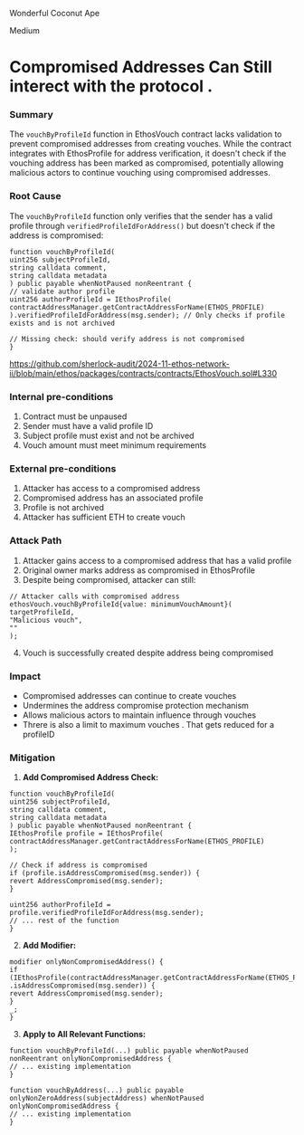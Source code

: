 Wonderful Coconut Ape

Medium

# Compromised Addresses Can Still interect with the protocol .

### Summary

The `vouchByProfileId` function in EthosVouch contract lacks validation to prevent compromised addresses from creating vouches. While the contract integrates with EthosProfile for address verification, it doesn't check if the vouching address has been marked as compromised, potentially allowing malicious actors to continue vouching using compromised addresses.

### Root Cause

The `vouchByProfileId` function only verifies that the sender has a valid profile through `verifiedProfileIdForAddress()` but doesn't check if the address is compromised:

```solidity:contracts/EthosVouch.sol
function vouchByProfileId(
uint256 subjectProfileId,
string calldata comment,
string calldata metadata
) public payable whenNotPaused nonReentrant {
// validate author profile
uint256 authorProfileId = IEthosProfile(
contractAddressManager.getContractAddressForName(ETHOS_PROFILE)
).verifiedProfileIdForAddress(msg.sender); // Only checks if profile exists and is not archived

// Missing check: should verify address is not compromised
}
```
https://github.com/sherlock-audit/2024-11-ethos-network-ii/blob/main/ethos/packages/contracts/contracts/EthosVouch.sol#L330
### Internal pre-conditions

1. Contract must be unpaused
2. Sender must have a valid profile ID
3. Subject profile must exist and not be archived
4. Vouch amount must meet minimum requirements


### External pre-conditions

1. Attacker has access to a compromised address
2. Compromised address has an associated profile
3. Profile is not archived
4. Attacker has sufficient ETH to create vouch

### Attack Path

1. Attacker gains access to a compromised address that has a valid profile
2. Original owner marks address as compromised in EthosProfile
3. Despite being compromised, attacker can still:
```solidity
// Attacker calls with compromised address
ethosVouch.vouchByProfileId{value: minimumVouchAmount}(
targetProfileId,
"Malicious vouch",
""
);
```
4. Vouch is successfully created despite address being compromised


### Impact

- Compromised addresses can continue to create vouches
- Undermines the address compromise protection mechanism
- Allows malicious actors to maintain influence through vouches
- Threre is also a limit to maximum vouches . That gets reduced for a profileID 



### Mitigation


1. **Add Compromised Address Check:**
```solidity:contracts/EthosVouch.sol
function vouchByProfileId(
uint256 subjectProfileId,
string calldata comment,
string calldata metadata
) public payable whenNotPaused nonReentrant {
IEthosProfile profile = IEthosProfile(
contractAddressManager.getContractAddressForName(ETHOS_PROFILE)
);

// Check if address is compromised
if (profile.isAddressCompromised(msg.sender)) {
revert AddressCompromised(msg.sender);
}

uint256 authorProfileId = profile.verifiedProfileIdForAddress(msg.sender);
// ... rest of the function
}
```

2. **Add Modifier:**
```solidity
modifier onlyNonCompromisedAddress() {
if (IEthosProfile(contractAddressManager.getContractAddressForName(ETHOS_PROFILE))
.isAddressCompromised(msg.sender)) {
revert AddressCompromised(msg.sender);
}
_;
}
```

3. **Apply to All Relevant Functions:**
```solidity
function vouchByProfileId(...) public payable whenNotPaused nonReentrant onlyNonCompromisedAddress {
// ... existing implementation
}

function vouchByAddress(...) public payable onlyNonZeroAddress(subjectAddress) whenNotPaused onlyNonCompromisedAddress {
// ... existing implementation
}
```